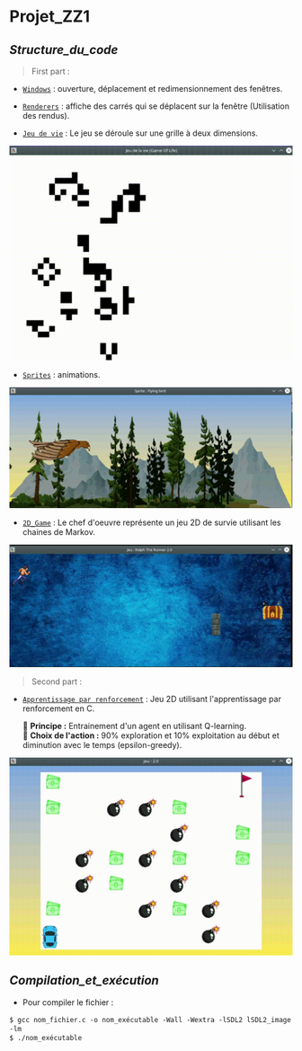 # Projet_ZZ1

## _Structure_du_code_

> First part :

- [`Windows`](https://github.com/lotfiElKhalidy/Projet_ZZ1/tree/main/First%20Part/Windows) : ouverture, déplacement et redimensionnement des fenêtres.

- [`Renderers`](https://github.com/lotfiElKhalidy/Projet_ZZ1/tree/main/First%20Part/Renderers) : affiche des carrés qui se déplacent sur la fenêtre (Utilisation des rendus).

- [`Jeu de vie`](https://github.com/lotfiElKhalidy/Projet_ZZ1/tree/main/First%20Part/Game_Of_Life) : Le jeu se déroule sur une grille à deux dimensions.

![alt text](https://github.com/lotfiElKhalidy/Projet_ZZ1/blob/main/First%20Part/Game_Of_Life/game%20of%20life.gif)

- [`Sprites`](https://github.com/lotfiElKhalidy/Projet_ZZ1/tree/main/First%20Part/Sprites) : animations.

![alt text](https://github.com/lotfiElKhalidy/Projet_ZZ1/blob/main/First%20Part/Sprites/FlyingBird/img/flying%20bird.gif)

- [`2D_Game`](https://github.com/lotfiElKhalidy/Projet_ZZ1/tree/main/First%20Part/2D_Game) : Le chef d'oeuvre représente un jeu 2D de survie utilisant les chaines de Markov.

![alt text](https://github.com/lotfiElKhalidy/Projet_ZZ1/blob/main/First%20Part/2D_Game/img/ralph%20the%20runner.gif)

> Second part :

- [`Apprentissage par renforcement`](https://github.com/lotfiElKhalidy/Projet_ZZ1/tree/main/Second%20Part) : Jeu 2D utilisant l'apprentissage par renforcement en C.

    🌟 **Principe :** Entrainement d'un agent en utilisant Q-learning.<br/>
    🌟 **Choix de l'action :** 90% exploration et 10% exploitation au début et diminution avec le temps (epsilon-greedy).

![alt text](https://github.com/lotfiElKhalidy/Projet_ZZ1/blob/main/Second%20Part/img/Q%20learning.gif)

## _Compilation_et_exécution_

- Pour compiler le fichier :

```
$ gcc nom_fichier.c -o nom_exécutable -Wall -Wextra -lSDL2 lSDL2_image -lm
$ ./nom_exécutable
```
